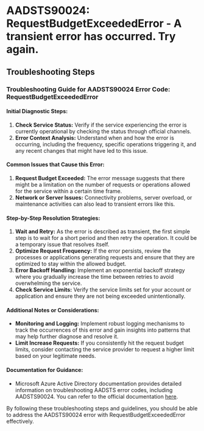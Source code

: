 
# AADSTS90024: RequestBudgetExceededError - A transient error has occurred. Try again.


## Troubleshooting Steps
### Troubleshooting Guide for AADSTS90024 Error Code: RequestBudgetExceededError

#### Initial Diagnostic Steps:
1. **Check Service Status:** Verify if the service experiencing the error is currently operational by checking the status through official channels.
2. **Error Context Analysis:** Understand when and how the error is occurring, including the frequency, specific operations triggering it, and any recent changes that might have led to this issue.

#### Common Issues that Cause this Error:
1. **Request Budget Exceeded:** The error message suggests that there might be a limitation on the number of requests or operations allowed for the service within a certain time frame.
2. **Network or Server Issues:** Connectivity problems, server overload, or maintenance activities can also lead to transient errors like this.

#### Step-by-Step Resolution Strategies:
1. **Wait and Retry:** As the error is described as transient, the first simple step is to wait for a short period and then retry the operation. It could be a temporary issue that resolves itself.
2. **Optimize Request Frequency:** If the error persists, review the processes or applications generating requests and ensure that they are optimized to stay within the allowed budget.
3. **Error Backoff Handling:** Implement an exponential backoff strategy where you gradually increase the time between retries to avoid overwhelming the service.
4. **Check Service Limits:** Verify the service limits set for your account or application and ensure they are not being exceeded unintentionally.

#### Additional Notes or Considerations:
- **Monitoring and Logging:** Implement robust logging mechanisms to track the occurrences of this error and gain insights into patterns that may help further diagnose and resolve it.
- **Limit Increase Requests:** If you consistently hit the request budget limits, consider contacting the service provider to request a higher limit based on your legitimate needs.

#### Documentation for Guidance:
- Microsoft Azure Active Directory documentation provides detailed information on troubleshooting AADSTS error codes, including AADSTS90024. You can refer to the official documentation [here](https://docs.microsoft.com/en-us/azure/active-directory/develop/v2-troubleshoot-errors). 

By following these troubleshooting steps and guidelines, you should be able to address the AADSTS90024 error with RequestBudgetExceededError effectively.